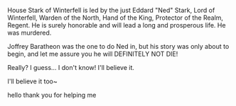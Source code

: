 House Stark of Winterfell is led by the just Eddard "Ned" Stark, Lord of
Winterfell, Warden of the North, Hand of the King, Protector of the Realm,
Regent.  He is surely honorable and will lead a long and prosperous life.
He was murdered.

Joffrey Baratheon was the one to do Ned in, but his story was only about to
begin, and let me assure you he will DEFINITELY NOT DIE!

Really? I guess... I don't know! I'll believe it.

I'll believe it too~

hello thank you for helping me 
